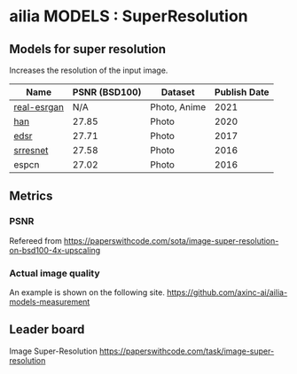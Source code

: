 # ailia MODELS : SuperResolution

## Models for super resolution

Increases the resolution of the input image.

|Name|PSNR (BSD100)|Dataset|Publish Date|
|-----|-----|-----|-----|
|[real-esrgan](./real-esrgan/)|N/A|Photo, Anime|2021|
|[han](./han/)|27.85|Photo|2020|
|[edsr](./edsr/)|27.71|Photo|2017|
|[srresnet](./srresnet/)|27.58|Photo|2016|
|espcn|27.02|Photo|2016|

## Metrics

### PSNR

Refereed from https://paperswithcode.com/sota/image-super-resolution-on-bsd100-4x-upscaling

### Actual image quality

An example is shown on the following site.
https://github.com/axinc-ai/ailia-models-measurement

## Leader board

Image Super-Resolution
https://paperswithcode.com/task/image-super-resolution
